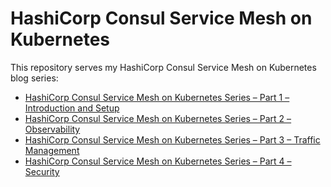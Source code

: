 # HashiCorp Consul Service Mesh on Kubernetes

This repository serves my HashiCorp Consul Service Mesh on Kubernetes blog series:

- [HashiCorp Consul Service Mesh on Kubernetes Series – Part 1 – Introduction and Setup](https://cloudnativeapps.blog/2024/07/02/hashicorp-consul-service-mesh-on-k8s-series-part-1-intro-and-setup)
- [HashiCorp Consul Service Mesh on Kubernetes Series – Part 2 – Observability](https://cloudnativeapps.blog/2024/07/09/hashicorp-consul-service-mesh-on-k8s-series-part-2-observability)
- [HashiCorp Consul Service Mesh on Kubernetes Series – Part 3 – Traffic Management](https://cloudnativeapps.blog/2024/07/16/hashicorp-consul-service-mesh-on-k8s-series-part-3-traffic-mgmt)
- [HashiCorp Consul Service Mesh on Kubernetes Series – Part 4 – Security](https://cloudnativeapps.blog/2024/07/23/hashicorp-consul-service-mesh-on-k8s-series-part-4-security)
